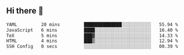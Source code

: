 ## Hi there 👋

<!--START_SECTION:waka-->

```txt
YAML         20 mins         ██████████████░░░░░░░░░░░   55.94 %
JavaScript   6 mins          ████░░░░░░░░░░░░░░░░░░░░░   16.40 %
TeX          5 mins          ███▓░░░░░░░░░░░░░░░░░░░░░   14.33 %
HTML         4 mins          ███▒░░░░░░░░░░░░░░░░░░░░░   12.94 %
SSH Config   0 secs          ░░░░░░░░░░░░░░░░░░░░░░░░░   00.39 %
```

<!--END_SECTION:waka-->

<!--
**OliverShang/OliverShang** is a ✨ _special_ ✨ repository because its `README.md` (this file) appears on your GitHub profile.

Here are some ideas to get you started:

- 🔭 I’m currently working on ...
- 🌱 I’m currently learning ...
- 👯 I’m looking to collaborate on ...
- 🤔 I’m looking for help with ...
- 💬 Ask me about ...
- 📫 How to reach me: ...
- 😄 Pronouns: ...
- ⚡ Fun fact: ...
-->
